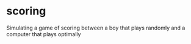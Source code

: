 # scoring
Simulating a game of scoring between a boy that plays randomly and a computer that plays optimally
